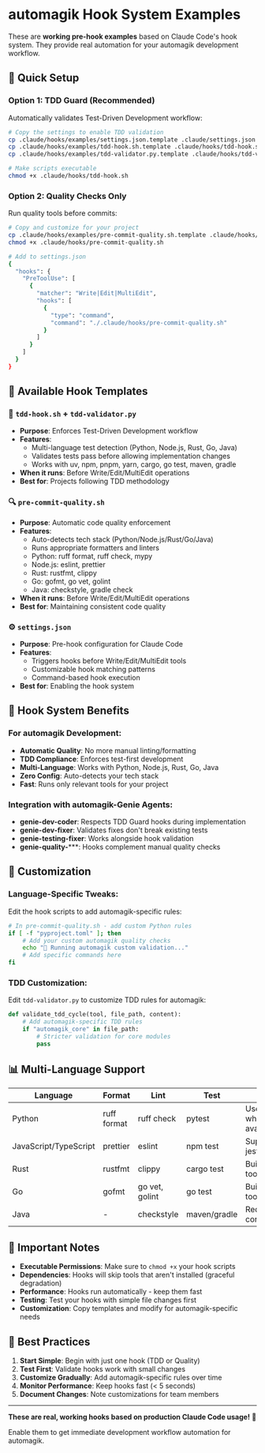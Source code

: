 # automagik Hook System Examples

These are **working pre-hook examples** based on Claude Code's hook system. They provide real automation for your automagik development workflow.

## 🚀 Quick Setup

### Option 1: TDD Guard (Recommended)
Automatically validates Test-Driven Development workflow:

```bash
# Copy the settings to enable TDD validation
cp .claude/hooks/examples/settings.json.template .claude/settings.json
cp .claude/hooks/examples/tdd-hook.sh.template .claude/hooks/tdd-hook.sh
cp .claude/hooks/examples/tdd-validator.py.template .claude/hooks/tdd-validator.py

# Make scripts executable
chmod +x .claude/hooks/tdd-hook.sh
```

### Option 2: Quality Checks Only
Run quality tools before commits:

```bash
# Copy and customize for your project
cp .claude/hooks/examples/pre-commit-quality.sh.template .claude/hooks/pre-commit-quality.sh
chmod +x .claude/hooks/pre-commit-quality.sh

# Add to settings.json
{
  "hooks": {
    "PreToolUse": [
      {
        "matcher": "Write|Edit|MultiEdit",
        "hooks": [
          {
            "type": "command", 
            "command": "./.claude/hooks/pre-commit-quality.sh"
          }
        ]
      }
    ]
  }
}
```

## 📁 Available Hook Templates

### 🧪 `tdd-hook.sh` + `tdd-validator.py`
- **Purpose**: Enforces Test-Driven Development workflow
- **Features**: 
  - Multi-language test detection (Python, Node.js, Rust, Go, Java)
  - Validates tests pass before allowing implementation changes
  - Works with uv, npm, pnpm, yarn, cargo, go test, maven, gradle
- **When it runs**: Before Write/Edit/MultiEdit operations
- **Best for**: Projects following TDD methodology

### 🔍 `pre-commit-quality.sh` 
- **Purpose**: Automatic code quality enforcement
- **Features**:
  - Auto-detects tech stack (Python/Node.js/Rust/Go/Java)
  - Runs appropriate formatters and linters
  - Python: ruff format, ruff check, mypy
  - Node.js: eslint, prettier
  - Rust: rustfmt, clippy
  - Go: gofmt, go vet, golint
  - Java: checkstyle, gradle check
- **When it runs**: Before Write/Edit/MultiEdit operations  
- **Best for**: Maintaining consistent code quality

### ⚙️ `settings.json`
- **Purpose**: Pre-hook configuration for Claude Code
- **Features**: 
  - Triggers hooks before Write/Edit/MultiEdit tools
  - Customizable hook matching patterns
  - Command-based hook execution
- **Best for**: Enabling the hook system

## 🎯 Hook System Benefits

### For automagik Development:
- **Automatic Quality**: No more manual linting/formatting
- **TDD Compliance**: Enforces test-first development
- **Multi-Language**: Works with Python, Node.js, Rust, Go, Java
- **Zero Config**: Auto-detects your tech stack
- **Fast**: Runs only relevant tools for your project

### Integration with automagik-Genie Agents:
- **genie-dev-coder**: Respects TDD Guard hooks during implementation
- **genie-dev-fixer**: Validates fixes don't break existing tests
- **genie-testing-fixer**: Works alongside hook validation
- **genie-quality-*****: Hooks complement manual quality checks

## 🔧 Customization

### Language-Specific Tweaks:
Edit the hook scripts to add automagik-specific rules:

```bash
# In pre-commit-quality.sh - add custom Python rules
if [ -f "pyproject.toml" ]; then
    # Add your custom automagik quality checks
    echo "🎯 Running automagik custom validation..."
    # Add specific commands here
fi
```

### TDD Customization:
Edit `tdd-validator.py` to customize TDD rules for automagik:

```python
def validate_tdd_cycle(tool, file_path, content):
    # Add automagik-specific TDD rules
    if "automagik_core" in file_path:
        # Stricter validation for core modules
        pass
```

## 📊 Multi-Language Support

| Language | Format | Lint | Test | Notes |
|----------|--------|------|------|-------|
| Python | ruff format | ruff check | pytest | Uses uv when available |
| JavaScript/TypeScript | prettier | eslint | npm test | Supports jest, vitest |  
| Rust | rustfmt | clippy | cargo test | Built-in tooling |
| Go | gofmt | go vet, golint | go test | Built-in tooling |
| Java | - | checkstyle | maven/gradle | Requires configuration |

## 🚨 Important Notes

- **Executable Permissions**: Make sure to `chmod +x` your hook scripts
- **Dependencies**: Hooks will skip tools that aren't installed (graceful degradation)
- **Performance**: Hooks run automatically - keep them fast
- **Testing**: Test your hooks with simple file changes first
- **Customization**: Copy templates and modify for automagik-specific needs

## 🌟 Best Practices

1. **Start Simple**: Begin with just one hook (TDD or Quality)
2. **Test First**: Validate hooks work with small changes
3. **Customize Gradually**: Add automagik-specific rules over time
4. **Monitor Performance**: Keep hooks fast (< 5 seconds)
5. **Document Changes**: Note customizations for team members

---

**These are real, working hooks based on production Claude Code usage!** 🎯

Enable them to get immediate development workflow automation for automagik.